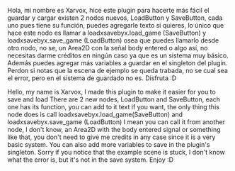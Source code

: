Hola, mi nombre es Xarvox, hice este plugin para hacerte más fácil el guardar y cargar existen 2 nodos nuevos, LoadButton y SaveButton, cada uno pues tiene su función, puedes agregarle texto si quieres, lo único que hace este nodo es llamar a loadxsavebyx.load_game (SaveButton) y loadxsavebyx.save_game (LoadButton) osea que puedes llamarlo desde otro nodo, no se, un Area2D con la señal body entered o algo así, no necesitas darme créditos en ningún caso ya que es un sistema muy básico. Además puedes agregar más variables a guardar en el singleton del plugin. Perdon si notas que la escena de ejemplo se queda trabada, no se cual sea el error, pero en el sistema de guardado no es. Disfruta :D

Hello, my name is Xarvox, I made this plugin to make it easier for you to save and load There are 2 new nodes, LoadButton and SaveButton, each one has its function, you can add to it text if you want, the only thing this node does is call loadxsavebyx.load_game(SaveButton) and loadxsavebyx.save_game (LoadButton) I mean you can call it from another node, I don't know, an Area2D with the body entered signal or something like that, you don't need to give me credits in any case since it is a very basic system. You can also add more variables to save in the plugin's singleton. Sorry if you notice that the example scene is stuck, I don't know what the error is, but it's not in the save system. Enjoy :D
